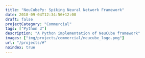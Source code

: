 ```yaml
---
title: "NeuCubePy: Spiking Neural Network Framework"
date: 2018-09-04T12:34:56+12:00
draft: false
projectCategory: "Commercial"
tags: ["Python 3"]
description: "A Python implementation of NeuCube framework"
images: ["img/projects/commercial/neucube_logo.png"]
url: "/projects/#"
noindex: true
---
```

